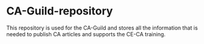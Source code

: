 # CA-Guild-repository
This repository is used for the CA-Guild and stores all the information that is needed to publish CA articles and supports the CE-CA training. 
